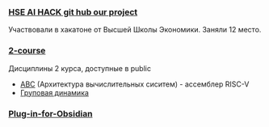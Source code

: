 ### [HSE AI HACK git hub our project](https://github.com/isogonalconjugate/hse-ai-hackaton)
Участвовали в хакатоне от Высшей Школы Экономики. Заняли 12 место. 

### [2-course](https://github.com/krevetka-is-afk/2-course)
Дисциплины 2 курса, доступные в public 
- [АВС](https://github.com/krevetka-is-afk/2-course/tree/main/%D0%90%D0%92%D0%A1) (Архитектура вычислительных сиситем) - ассемблер RISC-V
- [Груповая динамика](https://github.com/krevetka-is-afk/2-course/tree/main/%D0%93%D1%80%D1%83%D0%BF%D0%BF%D0%BE%D0%B2%D0%B0%D1%8F%20%D0%B4%D0%B8%D0%BD%D0%B0%D0%BC%D0%B8%D0%BA%D0%B0)

### [Plug-in-for-Obsidian](https://github.com/krevetka-is-afk/Plug-in-for-Obsidian)
